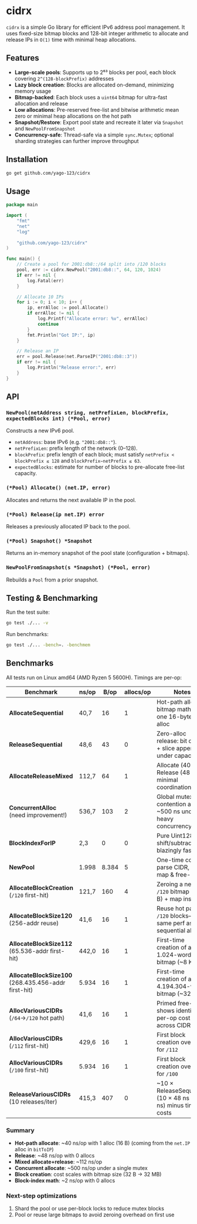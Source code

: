 # cidrx

`cidrx` is a simple Go library for efficient IPv6 address pool management. It uses fixed-size bitmap blocks and 128-bit
integer arithmetic to allocate and release IPs in `O(1)` time with minimal heap allocations.

## Features
* **Large-scale pools**: Supports up to 2⁶³ blocks per pool, each block covering `2^(128-blockPrefix)` addresses
* **Lazy block creation**: Blocks are allocated on-demand, minimizing memory usage
* **Bitmap-backed**: Each block uses a `uint64` bitmap for ultra-fast allocation and release
* **Low allocations**: Pre-reserved free-list and bitwise arithmetic mean zero or minimal heap allocations on the hot path
* **Snapshot/Restore**: Export pool state and recreate it later via `Snapshot` and `NewPoolFromSnapshot`
* **Concurrency-safe**: Thread-safe via a simple `sync.Mutex`; optional sharding strategies can further improve throughput

## Installation
```bash
go get github.com/yago-123/cidrx
```

## Usage
```go
package main

import (
    "fmt"
    "net"
    "log"
	
    "github.com/yago-123/cidrx"
)

func main() {
    // Create a pool for 2001:db8::/64 split into /120 blocks
    pool, err := cidrx.NewPool("2001:db8::", 64, 120, 1024)
    if err != nil {
        log.Fatal(err)
    }

    // Allocate 10 IPs
    for i := 0; i < 10; i++ {
        ip, errAlloc := pool.Allocate()
        if errAlloc != nil {
            log.Printf("Allocate error: %v", errAlloc)
            continue
        }
        fmt.Println("Got IP:", ip)
    }

    // Release an IP
    err = pool.Release(net.ParseIP("2001:db8::3"))
    if err != nil {
        log.Println("Release error:", err)
    }
}
```

## API
### `NewPool(netAddress string, netPrefixLen, blockPrefix, expectedBlocks int) (*Pool, error)`
Constructs a new IPv6 pool.

* `netAddress`: base IPv6 (e.g. `"2001:db8::"`).
* `netPrefixLen`: prefix length of the network (0–128).
* `blockPrefix`: prefix length of each block; must satisfy `netPrefix < blockPrefix ≤ 128` and `blockPrefix−netPrefix ≤ 63`.
* `expectedBlocks`: estimate for number of blocks to pre-allocate free-list capacity.

### `(*Pool) Allocate() (net.IP, error)`
Allocates and returns the next available IP in the pool.

### `(*Pool) Release(ip net.IP) error`
Releases a previously allocated IP back to the pool.

### `(*Pool) Snapshot() *Snapshot`
Returns an in-memory snapshot of the pool state (configuration + bitmaps).

### `NewPoolFromSnapshot(s *Snapshot) (*Pool, error)`
Rebuilds a `Pool` from a prior snapshot.

## Testing & Benchmarking
Run the test suite:
```bash
go test ./... -v
```

Run benchmarks:
```bash
go test ./... -bench=. -benchmem
```

## Benchmarks
All tests run on Linux amd64 (AMD Ryzen 5 5600H). Timings are per-op:

| Benchmark                                             | ns/op | B/op  | allocs/op | Notes                                                           |
|-------------------------------------------------------|-------|-------|-----------|-----------------------------------------------------------------|
| **AllocateSequential**                                | 40,7  | 16    | 1         | Hot-path allocate: bitmap math + one 16-byte slice alloc        |
| **ReleaseSequential**                                 | 48,6  | 43    | 0         | Zero-alloc release: bit clear + slice append under capacity     |
| **AllocateReleaseMixed**                              | 112,7 | 64    | 1         | Allocate (40 ns) + Release (48 ns) + minimal coordination       |
| **ConcurrentAlloc** (need improvement!)               | 536,7 | 103   | 2         | Global mutex contention adds ~500 ns under heavy concurrency    |
| **BlockIndexForIP**                                   | 2,3   | 0     | 0         | Pure Uint128 shift/subtract—blazingly fast                      |
| **NewPool**                                           | 1.998 | 8.384 | 5         | One-time cost: parse CIDR, init map & free-list                 |
| **AllocateBlockCreation** (`/120` first-hit)          | 121,7 | 160   | 4         | Zeroing a new `/120` bitmap (32 B) + map insertion              |
| **AllocateBlockSize120** (256-addr reuse)             | 41,6  | 16    | 1         | Reuse hot path for `/120` blocks—same perf as sequential alloc  |
| **AllocateBlockSize112** (65.536-addr first-hit)      | 442,0 | 16    | 1         | First-time creation of a 1.024-word bitmap (~8 KB).             |
| **AllocateBlockSize100** (268.435.456-addr first-hit) | 5.934 | 16    | 1         | First-time creation of a 4.194.304-word bitmap (~32 MB)         |
| **AllocVariousCIDRs** (`/64`→`/120` hot path)         | 41,6  | 16    | 1         | Primed free-list shows identical per-op cost across CIDRs       |
| **AllocVariousCIDRs** (`/112` first-hit)              | 429,6 | 16    | 1         | First block creation overhead for `/112`                        |
| **AllocVariousCIDRs** (`/100` first-hit)              | 5.934 | 16    | 1         | First block creation overhead for `/100`                        |
| **ReleaseVariousCIDRs** (10 releases/iter)            | 415,3 | 407   | 0         | ~10 × ReleaseSequential (10 × 48 ns = 480 ns) minus timer costs |

### Summary
- **Hot-path allocate**: ~40 ns/op with 1 alloc (16 B) (coming from the `net.IP` alloc in `bitToIP`)
- **Release**: ~48 ns/op with 0 allocs
- **Mixed allocate+release**: ~112 ns/op
- **Concurrent allocate**: ~500 ns/op under a single mutex
- **Block creation**: cost scales with bitmap size (32 B → 32 MB)
- **Block-index math**: ~2 ns/op with 0 allocs

### Next-step optimizations
1. Shard the pool or use per-block locks to reduce mutex blocks 
2. Pool or reuse large bitmaps to avoid zeroing overhead on first use
  
